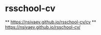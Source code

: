 # rsschool-cv
** https://nsivaev.github.io/rsschool-cv/cv
** https://nsivaev.github.io/rsschool-cv/
